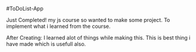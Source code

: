 #ToDoList-App

Just Completed! my js course so wanted to make some project.
To implement what i learned from the course.

After Creating:
I learned alot of things while making this. This is best thing i have made which is usefull also.
